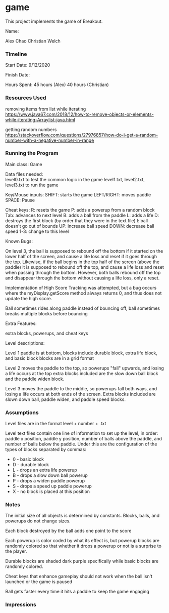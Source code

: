 game
====

This project implements the game of Breakout.

Name: 

Alex Chao
Christian Welch 

### Timeline

Start Date: 9/12/2020

Finish Date: 

Hours Spent: 45 hours (Alex) 40 hours (Christian)


### Resources Used

removing items from list while iterating
https://www.java67.com/2018/12/how-to-remove-objects-or-elements-while-iterating-Arraylist-java.html

getting random numbers
https://stackoverflow.com/questions/27976857/how-do-i-get-a-random-number-with-a-negative-number-in-range


### Running the Program

Main class: Game 

Data files needed:  
level0.txt to test the common logic in the game
level1.txt, level2.txt, level3.txt to run the game 

Key/Mouse inputs:
SHIFT: starts the game 
LEFT/RIGHT: moves paddle 
SPACE: Pause

Cheat keys:
R: resets the game
P: adds a powerup from a random block 
Tab: advances to next level 
B: adds a ball from the paddle
L: adds a life
D: destroys the first block (by order that they were in the text file)
I: ball doesn't go out of bounds
UP: increase ball speed
DOWN: decrease ball speed
1-3: change to this level

Known Bugs:

On level 3, the ball is supposed to rebound off the bottom if it started on the lower half of the screen, and cause a life loss and reset if it
goes through the top. Likewise, if the ball begins in the top half of the screen (above the paddle)
it is supposed to rebound off the top, and cause a life loss and reset
when passing through the bottom. However, both balls rebound off the top and disappear through
the bottom without causing a life loss, only a reset. 


Implementation of High Score Tracking was attempted, but a bug occurs where the myDisplay.getScore method always
returns 0, and thus does not update the high score. 

Ball sometimes rides along paddle instead of bouncing off, ball sometimes breaks multiple blocks before 
bouncing

Extra Features: 

extra blocks, powerups, and cheat keys 

Level descriptions: 

Level 1 paddle is at bottom, blocks include durable block, extra life block, and basic block 
blocks are in a grid format

Level 2 moves the paddle to the top, so powerups "fall" upwards, and losing a life occurs at the top
extra blocks included are the slow down ball block and the paddle widen block. 

Level 3 moves the paddle to the middle, so powerups fall both ways,
and losing a life occurs at both ends of the screen. Extra blocks included are slown down ball, paddle widen, and paddle speed blocks. 


### Assumptions

Level files are in the format level + number + .txt

Level text files contain one line of information to set up the level, in order: paddle x position, 
paddle y position, number of balls above the paddle, and number of balls below the paddle. Under
this are the configuration of the types of blocks separated by commas: 
* 0 - basic block
* D - durable block 
* L - drops an extra life powerup
* B - drops a slow down ball powerup
* P - drops a widen paddle powerup
* S - drops a speed up paddle powerup
* X - no block is placed at this position 

### Notes

The initial size of all objects is determined by constants. Blocks, balls, and powerups do not 
change sizes. 

Each block destroyed by the ball adds one point to the score

Each powerup is color coded by what its effect is, but powerup blocks are randomly colored so that 
whether it drops a powerup or not is a surprise to the player.

Durable blocks are shaded dark purple specifically while basic blocks are randomly colored. 

Cheat keys that enhance gameplay should not work when the ball isn't launched or the game is paused 

Ball gets faster every time it hits a paddle to keep the game engaging 
### Impressions


